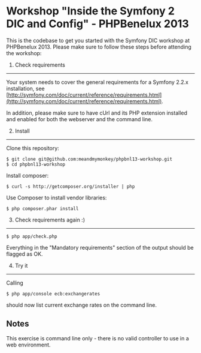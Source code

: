 Workshop "Inside the Symfony 2 DIC and Config" - PHPBenelux 2013
================================================================

This is the codebase to get you started with the Symfony DIC workshop
at PHPBenelux 2013. Please make sure to follow these steps before
attending the workshop:

1. Check requirements
---------------------

Your system needs to cover the general requirements for a Symfony 2.2.x installation, see
[http://symfony.com/doc/current/reference/requirements.html](http://symfony.com/doc/current/reference/requirements.html).

In addition, please make sure to have cUrl and its PHP extension installed and enabled for
both the webserver and the command line.

2. Install
----------

Clone this repository:

    $ git clone git@github.com:meandmymonkey/phpbnl13-workshop.git
    $ cd phpbnl13-workshop

Install composer:

    $ curl -s http://getcomposer.org/installer | php

Use Composer to install vendor libraries:

    $ php composer.phar install

3. Check requirements again :)
------------------------------

    $ php app/check.php

Everything in the "Mandatory requirements" section of the output should be flagged as OK.

4. Try it
---------

Calling

    $ php app/console ecb:exchangerates

should now list current exchange rates on the command line.

Notes
-----

This exercise is command line only - there is no valid controller to use in a web environment.

